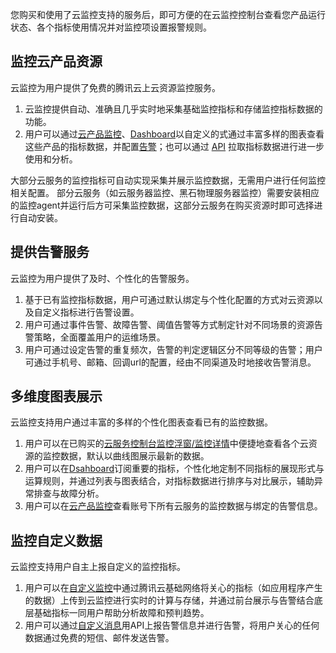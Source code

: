 您购买和使用了云监控支持的服务后，即可方便的在云监控控制台查看您产品运行状态、各个指标使用情况并对监控项设置报警规则。

## 监控云产品资源

云监控为用户提供了免费的腾讯云上云资源监控服务。

1. 云监控提供自动、准确且几乎实时地采集基础监控指标和存储监控指标数据的功能。
2. 用户可以通过[云产品监控]()、[Dashboard]()以自定义的式通过丰富多样的图表查看这些产品的指标数据，并配置[告警](https://cloud.tencent.com/document/product/248/6126)；也可以通过 [API](https://cloud.tencent.com/doc/api/405) 拉取指标数据进行进一步使用和分析。

大部分云服务的监控指标可自动实现采集并展示监控数据，无需用户进行任何监控相关配置。
部分云服务（如云服务器监控、黑石物理服务器监控）需要安装相应的监控agent并运行后方可采集监控数据，这部分云服务在购买资源时即可选择进行自动安装。

## 提供告警服务

云监控为用户提供了及时、个性化的告警服务。

1. 基于已有监控指标数据，用户可通过默认绑定与个性化配置的方式对云资源以及自定义指标进行告警设置。
2. 用户可通过事件告警、故障告警、阈值告警等方式制定针对不同场景的资源告警策略，全面覆盖用户的运维场景。
3. 用户可通过设定告警的重复频次，告警的判定逻辑区分不同等级的告警；用户可通过手机号、邮箱、回调url的配置，经由不同渠道及时地接收告警消息。

## 多维度图表展示

云监控支持用户通过丰富的多样的个性化图表查看已有的监控数据。

1. 用户可以在已购买的[云服务控制台监控浮窗/监控详情](https://cloud.tencent.com/document/product/248/6142)中便捷地查看各个云资源的监控数据，默认以曲线图展示最新的数据。
2. 用户可以在[Dsahboard](https://cloud.tencent.com/document/product/248/13118)订阅重要的指标，个性化地定制不同指标的展现形式与运算规则，并通过列表与图表结合，对指标数据进行排序与对比展示，辅助异常排查与故障分析。
3. 用户可以在[云产品监控](https://cloud.tencent.com/document/product/248/13526)查看账号下所有云服务的监控数据与绑定的告警信息。

## 监控自定义数据

云监控支持用户自主上报自定义的监控指标。

1. 用户可以在[自定义监控](https://cloud.tencent.com/document/product/248/13525)中通过腾讯云基础网络将关心的指标（如应用程序产生的数据）上传到云监控进行实时的计算与存储，并通过前台展示与告警结合底层基础指标一同用户帮助分析故障和预判趋势。
2. 用户可以通过[自定义消息](https://cloud.tencent.com/document/product/248/6218)用API上报告警信息并进行告警，将用户关心的任何数据通过免费的短信、邮件发送告警。